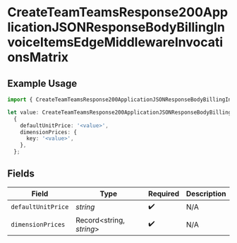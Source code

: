 # CreateTeamTeamsResponse200ApplicationJSONResponseBodyBillingInvoiceItemsEdgeMiddlewareInvocationsMatrix

## Example Usage

```typescript
import { CreateTeamTeamsResponse200ApplicationJSONResponseBodyBillingInvoiceItemsEdgeMiddlewareInvocationsMatrix } from '@vercel/client/models/operations';

let value: CreateTeamTeamsResponse200ApplicationJSONResponseBodyBillingInvoiceItemsEdgeMiddlewareInvocationsMatrix =
  {
    defaultUnitPrice: '<value>',
    dimensionPrices: {
      key: '<value>',
    },
  };
```

## Fields

| Field              | Type                     | Required           | Description |
| ------------------ | ------------------------ | ------------------ | ----------- |
| `defaultUnitPrice` | _string_                 | :heavy_check_mark: | N/A         |
| `dimensionPrices`  | Record<string, _string_> | :heavy_check_mark: | N/A         |
